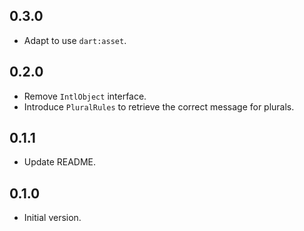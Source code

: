 ## 0.3.0

- Adapt to use `dart:asset`.

## 0.2.0

- Remove `IntlObject` interface.
- Introduce `PluralRules` to retrieve the correct message for plurals.

## 0.1.1

- Update README.

## 0.1.0

- Initial version.
